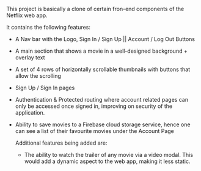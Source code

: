 This project is basically a clone of certain fron-end components of the Netflix web app.

It contains the following features:
  - A Nav bar with the Logo, Sign In / Sign Up ||  Account / Log Out Buttons
  - A main section that shows a movie in a well-designed background + overlay text
  - A set of 4 rows of horizontally scrollable thumbnails with buttons that allow the scrolling
  - Sign Up / Sign In pages
  - Authentication & Protected routing where account related pages can only be accessed once signed in, improving on security of the application.
  - Ability to save movies to a Firebase cloud storage service, hence one can see a list of their favourite movies under the Account Page

    Additional features being added are:
    - The ability to watch the trailer of any movie via a video modal. This would add a dynamic aspect to the web app, making it less static.
